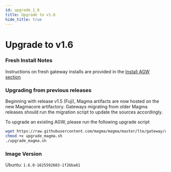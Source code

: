 ```yaml
---
id: upgrade_1_6
title: Upgrade to v1.6
hide_title: true
---
```


# Upgrade to v1.6

### Fresh Install Notes

Instructions on fresh gateway installs are provided in the [Install AGW section](https://magma.github.io/magma/docs/lte/deploy_install)

### Upgrading from previous releases

Beginning with release v1.5 (Fuji), Magma artifacts are now hosted on the new Magmacore artifactory. Gateways migrating from older Magma releases should run the migration script to update the sources accordingly.

To upgrade an existing AGW, please run the following upgrade script

```bash
wget https://raw.githubusercontent.com/magma/magma/master/lte/gateway/release/upgrade_magma.sh
chmod +x upgrade_magma.sh
./upgrade_magma.sh
```

### Image Version

Ubuntu: `1.6.0-1625592603-1f26ba81`
